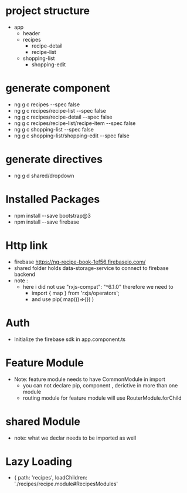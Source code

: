 # project structure
* app
    * header
    * recipes
        * recipe-detail
        * recipe-list
    * shopping-list
        * shopping-edit
# generate component

* ng g c recipes --spec false
* ng g c recipes/recipe-list  --spec false
* ng g c recipes/recipe-detail  --spec false
* ng g c recipes/recipe-list/recipe-item  --spec false
* ng g c shopping-list  --spec false
* ng g c shopping-list/shopping-edit  --spec false

# generate directives

* ng g d shared/dropdown

# Installed Packages

* npm install --save bootstrap@3
* npm install --save firebase

#  Http link
 *  firebase https://ng-recipe-book-1ef56.firebaseio.com/
 *  shared folder holds data-storage-service to connect to firebase backend
*  note :
    * here i did not use "rxjs-compat": "^6.1.0" therefore we need to 
         * import { map } from 'rxjs/operators'; 
        * and use pip( 
                map(()=>{})
                )
#   Auth
 *  Initialize the firebase sdk in app.component.ts
# Feature Module
 *  Note: feature module needs to have CommonModule in import
    *  you can not declare pip, component , derictive in more than one module
    * routing module for feature module will use  RouterModule.forChild
# shared Module
 * note: what we declar needs to be imported as well
# Lazy Loading
 *  { path: 'recipes', loadChildren: './recipes/recipe.module#RecipesModules'

